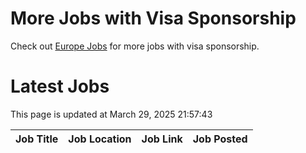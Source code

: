 # More Jobs with Visa Sponsorship

Check out [Europe Jobs](https://github.com/sureshparimi/europejobs#latest-jobs) for more jobs with visa sponsorship.

# Latest Jobs

This page is updated at March 29, 2025 21:57:43

| Job Title | Job Location | Job Link | Job Posted |
| --- | --- | --- | --- |
